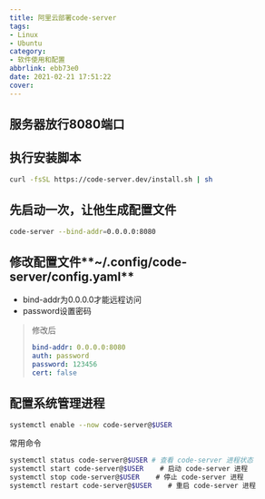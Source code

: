 ```yaml
---
title: 阿里云部署code-server
tags: 
- Linux
- Ubuntu
category: 
- 软件使用和配置
abbrlink: ebb73e0
date: 2021-02-21 17:51:22
cover:
---
```

## 服务器放行8080端口

## 执行安装脚本
~~~bash
curl -fsSL https://code-server.dev/install.sh | sh
~~~

## 先启动一次，让他生成配置文件
~~~bash
code-server --bind-addr=0.0.0.0:8080
~~~

## 修改配置文件**~/.config/code-server/config.yaml**
+ bind-addr为0.0.0.0才能远程访问
+ password设置密码
>修改后
>~~~yaml
>bind-addr: 0.0.0.0:8080
>auth: password
>password: 123456
>cert: false
>~~~

## 配置系统管理进程
~~~bash
systemctl enable --now code-server@$USER
~~~

常用命令
~~~bash
systemctl status code-server@$USER # 查看 code-server 进程状态
systemctl start code-server@$USER    # 启动 code-server 进程
systemctl stop code-server@$USER    # 停止 code-server 进程
systemctl restart code-server@$USER    # 重启 code-server 进程
~~~